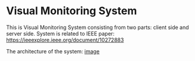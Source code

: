 # Visual Monitoring System

This is Visual Monitoring System consisting from two parts: client side and server side. 
System is related to IEEE paper: <https://ieeexplore.ieee.org/document/10272883>

The architecture of the system: [image](https://github.com/FinickyPrune/visual-monitoring/blob/main/system_architecture.png)

